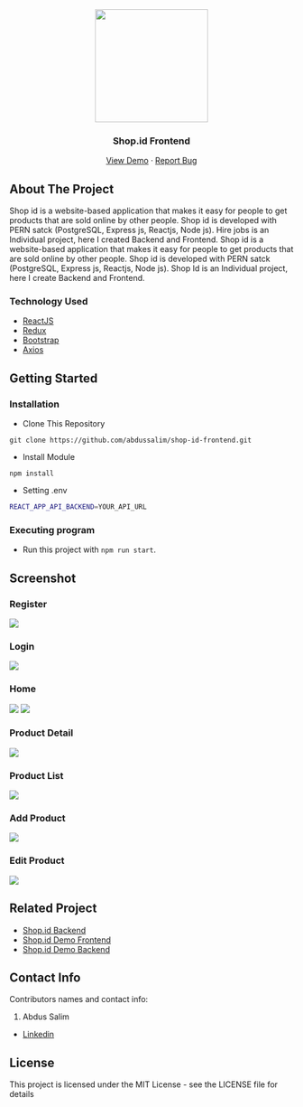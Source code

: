 <div align="center">
  <img src="./readme/Logo.svg" width="200px" height="200px" />
</div>
<h3 align="center">Shop.id Frontend</h3>
<p align="center">
  <a href="https://shop-id-frontend.vercel.app/">View Demo</a>
  ·
  <a href="https://github.com/abdussalim/shop-id-frontend/issues">Report Bug</a>
</p>

<!-- ABOUT THE PROJECT -->

## About The Project

Shop id is a website-based application that makes it easy for people to get products that are sold online by other people. Shop id is developed with PERN satck (PostgreSQL, Express js, Reactjs, Node js). Hire jobs is an Individual project, here I created Backend and Frontend. Shop id is a website-based application that makes it easy for people to get products that are sold online by other people. Shop id is developed with PERN satck (PostgreSQL, Express js, Reactjs, Node js). Shop Id is an Individual project, here I create Backend and Frontend.

### Technology Used

- [ReactJS](https://reactjs.org/)
- [Redux](https://redux.js.org/)
- [Bootstrap](https://getbootstrap.com/)
- [Axios](https://github.com/axios/axios)

<!-- GETTING STARTED -->

## Getting Started

### Installation

- Clone This Repository

`git clone https://github.com/abdussalim/shop-id-frontend.git`

- Install Module

`npm install`

- Setting .env

```bash
REACT_APP_API_BACKEND=YOUR_API_URL
```

### Executing program

- Run this project with `npm run start`.

<!-- SCREENSHOT -->

## Screenshot

### Register

<img src="./readme/shop-id-1.jpg" />

### Login

<img src="./readme/shop-id-2.jpg" />

### Home

<img src="./readme/shop-id-3.jpg" />

<img src="./readme/shop-id-4.jpg" />

### Product Detail

<img src="./readme/shop-id-5.jpg" />

### Product List

<img src="./readme/shop-id-6.jpg" />

### Add Product

<img src="./readme/shop-id-7.jpg" />

### Edit Product

<img src="./readme/shop-id-8.jpg" />

<!-- RELATED PROJECT -->

## Related Project

- [Shop.id Backend](https://github.com/abdussalim/shop-id-backend)
- [Shop.id Demo Frontend](https://shop-id-frontend.vercel.app/)
- [Shop.id Demo Backend](https://shop-id-backend.vercel.app/main/)

<!-- CONTACT INFO -->

## Contact Info

Contributors names and contact info:

1. Abdus Salim

- [Linkedin](https://www.linkedin.com/in/abdussalim/)

## License

This project is licensed under the MIT License - see the LICENSE file for details
